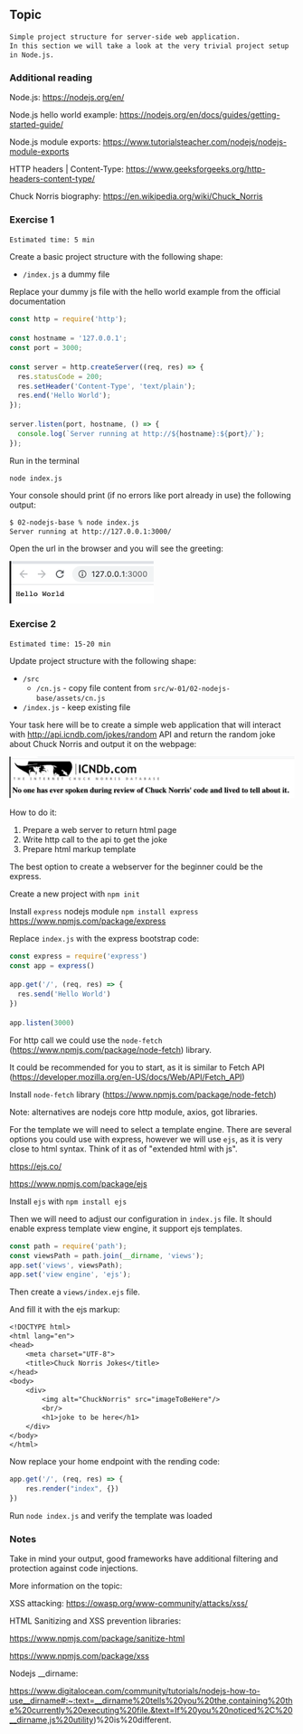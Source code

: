 ## Topic

```text
Simple project structure for server-side web application.
In this section we will take a look at the very trivial project setup
in Node.js.
```

### Additional reading


Node.js: https://nodejs.org/en/

Node.js hello world example: https://nodejs.org/en/docs/guides/getting-started-guide/

Node.js module exports: https://www.tutorialsteacher.com/nodejs/nodejs-module-exports

HTTP headers | Content-Type:  https://www.geeksforgeeks.org/http-headers-content-type/

Chuck Norris biography: https://en.wikipedia.org/wiki/Chuck_Norris

### Exercise 1

`Estimated time: 5 min`

Create a basic project structure with the following shape:

- `/index.js` a dummy file

Replace your dummy js file with the hello world example from the official documentation

```javascript
const http = require('http');

const hostname = '127.0.0.1';
const port = 3000;

const server = http.createServer((req, res) => {
  res.statusCode = 200;
  res.setHeader('Content-Type', 'text/plain');
  res.end('Hello World');
});

server.listen(port, hostname, () => {
  console.log(`Server running at http://${hostname}:${port}/`);
});
```

Run in the terminal

```shell script
node index.js
```
Your console should print (if no errors like port already in use) the following output:

```shell script
$ 02-nodejs-base % node index.js
Server running at http://127.0.0.1:3000/
```

Open the url in the browser and you will see the greeting:

![image](assets/nodejs-base-1.png)


### Exercise 2

`Estimated time: 15-20 min`

Update project structure with the following shape:
- `/src`
    - `/cn.js` - copy file content from `src/w-01/02-nodejs-base/assets/cn.js`
- `/index.js` - keep existing file

Your task here will be to create a simple
web application that will interact with http://api.icndb.com/jokes/random API and return
the random joke about Chuck Norris
and output it on the webpage:

![image](assets/nodejs-base-2.png)

How to do it:

1) Prepare a web server to return html page
2) Write http call to the api to get the joke
3) Prepare html markup template

The best option to create a webserver for the
beginner could be the express.

Create a new project with `npm init`

Install `express` nodejs module `npm install express` https://www.npmjs.com/package/express

Replace `index.js` with the express bootstrap code:

```javascript
const express = require('express')
const app = express()
 
app.get('/', (req, res) => {
  res.send('Hello World')
})
 
app.listen(3000)
```

For http call we could use the `node-fetch`
(https://www.npmjs.com/package/node-fetch) library.

It could be recommended for you to start, as it is similar to
Fetch API (https://developer.mozilla.org/en-US/docs/Web/API/Fetch_API)

Install `node-fetch` library
(https://www.npmjs.com/package/node-fetch)

Note: alternatives are nodejs core http module, axios, got libraries.

For the template we will need to select a template
engine. There are several options you could use
with express, however we will use `ejs`, as it is very
close to html syntax. Think of it as of "extended
html with js".

https://ejs.co/

https://www.npmjs.com/package/ejs

Install `ejs` with  `npm install ejs`

Then we will need to adjust our configuration in `index.js` file.
It should enable express template view engine, it
support ejs templates.

```javascript
const path = require('path');
const viewsPath = path.join(__dirname, 'views');
app.set('views', viewsPath);
app.set('view engine', 'ejs');
```

Then create a `views/index.ejs` file.

And fill it with the ejs markup:

```ejs
<!DOCTYPE html>
<html lang="en">
<head>
    <meta charset="UTF-8">
    <title>Chuck Norris Jokes</title>
</head>
<body>
    <div>
        <img alt="ChuckNorris" src="imageToBeHere"/>
        <br/>
        <h1>joke to be here</h1>
    </div>
</body>
</html>
```

Now replace your home endpoint with the
rending code:

```javascript
app.get('/', (req, res) => {
    res.render("index", {})
})
```
Run `node index.js` and verify the
template was loaded


### Notes

Take in mind your output, good frameworks have additional filtering
and protection against code injections.

More information on the topic:

XSS attacking: https://owasp.org/www-community/attacks/xss/

HTML Sanitizing and XSS prevention libraries:

https://www.npmjs.com/package/sanitize-html

https://www.npmjs.com/package/xss

Nodejs __dirname:

https://www.digitalocean.com/community/tutorials/nodejs-how-to-use__dirname#:~:text=__dirname%20tells%20you%20the,containing%20the%20currently%20executing%20file.&text=If%20you%20noticed%2C%20__dirname,js%20utility)%20is%20different.



